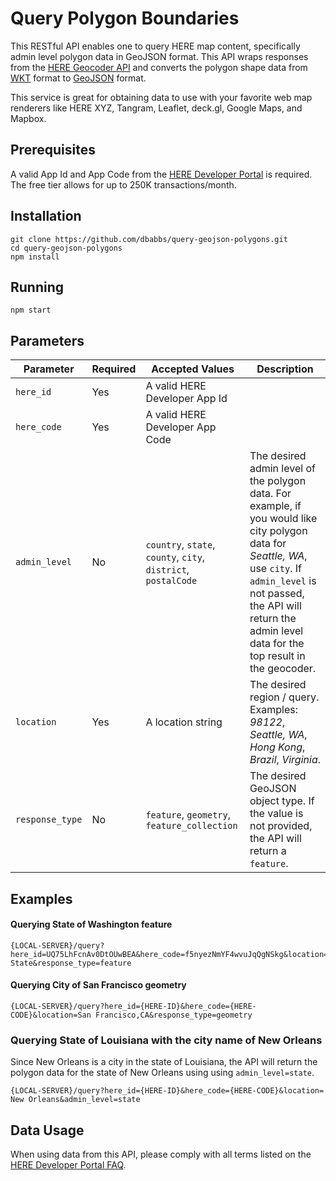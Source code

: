 # Query Polygon Boundaries

This RESTful API enables one to query HERE map content, specifically admin level polygon data in GeoJSON format. This API wraps responses from the [HERE Geocoder API](https://developer.here.com/documentation/geocoder/topics/quick-start-geocode.html) and converts the polygon shape data from [WKT](https://en.wikipedia.org/wiki/Well-known_text) format to [GeoJSON](https://en.wikipedia.org/wiki/GeoJSON) format.

This service is great for obtaining data to use with your favorite web map renderers like HERE XYZ, Tangram, Leaflet, deck.gl, Google Maps, and Mapbox.

## Prerequisites
A valid App Id and App Code from the [HERE Developer Portal](https://developer.here.com/) is required. The free tier allows for up to 250K transactions/month.

## Installation

    git clone https://github.com/dbabbs/query-geojson-polygons.git
    cd query-geojson-polygons
    npm install

## Running

    npm start

## Parameters

| Parameter | Required | Accepted Values | Description |
|---|---|---|---|
| `here_id` | Yes | A valid HERE Developer App Id | |
| `here_code` | Yes | A valid HERE Developer App Code | |
| `admin_level` | No | `country`, `state`, `county`, `city`, `district`, `postalCode` | The desired admin level of the polygon data. For example, if you would like city polygon data for _Seattle, WA_, use `city`. If `admin_level` is not passed, the API will return the admin level data for the top result in the geocoder. |
| `location` | Yes | A location string | The desired region / query. Examples: *98122*, *Seattle, WA*, *Hong Kong*, *Brazil*, *Virginia*. |
| `response_type` | No | `feature`, `geometry`, `feature_collection` | The desired GeoJSON object type. If the value is not provided, the API will return a `feature`. |

## Examples

#### Querying State of Washington feature
```
{LOCAL-SERVER}/query?here_id=UQ75LhFcnAv0DtOUwBEA&here_code=f5nyezNmYF4wvuJqQgNSkg&location=Washington State&response_type=feature
```
#### Querying City of San Francisco geometry
```
{LOCAL-SERVER}/query?here_id={HERE-ID}&here_code={HERE-CODE}&location=San Francisco,CA&response_type=geometry
```

### Querying State of Louisiana with the city name of New Orleans

Since New Orleans is a city in the state of Louisiana, the API will return the polygon data for the state of New Orleans using using `admin_level=state`.
```
{LOCAL-SERVER}/query?here_id={HERE-ID}&here_code={HERE-CODE}&location= New Orleans&admin_level=state
```

## Data Usage

When using data from this API, please comply with all terms listed on the [HERE Developer Portal FAQ](https://developer.here.com/faqs#licensing-terms).
